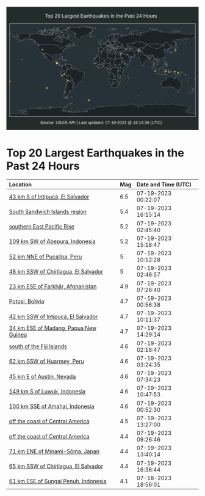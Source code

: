 ![Map](./map.png)

# Top 20 Largest Earthquakes in the Past 24 Hours

| Location | Mag | Date and Time (UTC) |
|:---|:---|:---|
| [43 km S of Intipucá, El Salvador](https://earthquake.usgs.gov/earthquakes/eventpage/us7000kgpb) | 6.5 | 07-19-2023 00:22:07 |
| [South Sandwich Islands region](https://earthquake.usgs.gov/earthquakes/eventpage/us7000kgwy) | 5.4 | 07-19-2023 16:15:14 |
| [southern East Pacific Rise](https://earthquake.usgs.gov/earthquakes/eventpage/us7000kgrn) | 5.2 | 07-19-2023 02:45:40 |
| [109 km SW of Abepura, Indonesia](https://earthquake.usgs.gov/earthquakes/eventpage/us7000kgwn) | 5.2 | 07-19-2023 15:18:47 |
| [52 km NNE of Pucallpa, Peru](https://earthquake.usgs.gov/earthquakes/eventpage/us7000kgth) | 5 | 07-19-2023 10:12:28 |
| [48 km SSW of Chirilagua, El Salvador](https://earthquake.usgs.gov/earthquakes/eventpage/us7000kgr8) | 5 | 07-19-2023 02:46:57 |
| [23 km ESE of Farkhār, Afghanistan](https://earthquake.usgs.gov/earthquakes/eventpage/us7000kgsp) | 4.9 | 07-19-2023 07:26:40 |
| [Potosi, Bolivia](https://earthquake.usgs.gov/earthquakes/eventpage/us7000kgqg) | 4.7 | 07-19-2023 00:56:38 |
| [42 km SSW of Intipucá, El Salvador](https://earthquake.usgs.gov/earthquakes/eventpage/us7000kgtg) | 4.7 | 07-19-2023 10:11:37 |
| [34 km ESE of Madang, Papua New Guinea](https://earthquake.usgs.gov/earthquakes/eventpage/us7000kgwb) | 4.7 | 07-19-2023 14:29:14 |
| [south of the Fiji Islands](https://earthquake.usgs.gov/earthquakes/eventpage/us7000kgr7) | 4.6 | 07-19-2023 02:18:47 |
| [62 km SSW of Huarmey, Peru](https://earthquake.usgs.gov/earthquakes/eventpage/us7000kgru) | 4.6 | 07-19-2023 03:24:35 |
| [45 km E of Austin, Nevada](https://earthquake.usgs.gov/earthquakes/eventpage/nn00862970) | 4.6 | 07-19-2023 07:34:23 |
| [149 km S of Luwuk, Indonesia](https://earthquake.usgs.gov/earthquakes/eventpage/us7000kgtp) | 4.6 | 07-19-2023 10:47:53 |
| [100 km SSE of Amahai, Indonesia](https://earthquake.usgs.gov/earthquakes/eventpage/us7000kgqf) | 4.6 | 07-19-2023 00:52:30 |
| [off the coast of Central America](https://earthquake.usgs.gov/earthquakes/eventpage/us7000kgvt) | 4.5 | 07-19-2023 13:27:00 |
| [off the coast of Central America](https://earthquake.usgs.gov/earthquakes/eventpage/us7000kgt5) | 4.4 | 07-19-2023 09:26:46 |
| [71 km ENE of Minami-Sōma, Japan](https://earthquake.usgs.gov/earthquakes/eventpage/us7000kgvz) | 4.4 | 07-19-2023 13:40:14 |
| [65 km SSW of Chirilagua, El Salvador](https://earthquake.usgs.gov/earthquakes/eventpage/us7000kgx7) | 4.4 | 07-19-2023 16:36:44 |
| [61 km ESE of Sungai Penuh, Indonesia](https://earthquake.usgs.gov/earthquakes/eventpage/us7000kgmf) | 4.1 | 07-18-2023 18:56:01 |
